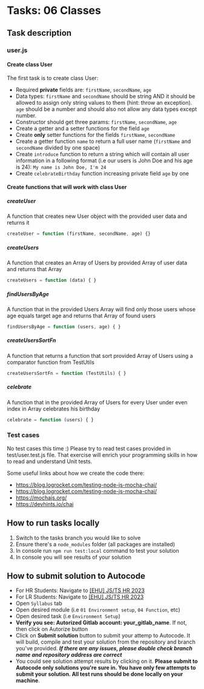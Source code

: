 # Tasks: 06 Classes

## Task description

### user.js

#### Create class User

The first task is to create class User:
- Required **private** fields are: `firstName`, `secondName`, `age`
- Data types: `firstName` and `secondName` should be string AND it should be allowed to assign only string values to them (hint: throw an exception). `age` should be a number and should also not allow any data types except number.
- Constructor should get three params: `firstName`, `secondName`, `age`
- Create a getter and a setter functions for the field `age`
- Create **only** setter functions for the fields `firstName`, `secondName`
- Create a getter function `name` to return a full user name (`firstName` and `secondName` divided by one space)
- Create `introduce` function to return a string which will contain all user information in a following format (i.e our users is John Doe and his age is 24): `My name is John Doe, I'm 24`
- Create `celebrateBirthday` function increasing private field `age` by one

#### Create functions that will work with class User

##### createUser

A function that creates new User object with the provided user data and returns it
```js
createUser = function (firstName, secondName, age) {}
```

##### createUsers

A function that creates an Array of Users by provided Array of user data and returns that Array

```js
createUsers = function (data) { }
```

##### findUsersByAge

A function that in the provided Users Array will find only those users whose age equals target age and returns that Array of found users

```js
findUsersByAge = function (users, age) { }
```

##### createUsersSortFn

A function that returns a function that sort provided Array of Users using a comparator function from TestUtils

```js
createUsersSortFn = function (TestUtils) { }
```

##### celebrate

A function that in the provided Array of Users for every User under even index in Array celebrates his birthday

```js
celebrate = function (users) { }
```

### Test cases

No test cases this time :) Please try to read test cases provided in test/user.test.js file. That exercise will enrich your programming skills in how to read and understand Unit tests.

Some useful links about how we create the code there:
- https://blog.logrocket.com/testing-node-js-mocha-chai/
- https://blog.logrocket.com/testing-node-js-mocha-chai/
- https://mochajs.org/
- https://devhints.io/chai

## How to run tasks locally

1. Switch to the tasks branch you would like to solve
2. Ensure there's a `node_modules` folder (all packages are installed)
3. In console run `npm run test:local` command to test your solution
4. In console you will see results of your solution

## How to submit solution to Autocode

- For HR Students: Navigate to [[EHU] JS/TS HR 2023](https://autocode-next.lab.epam.com/courses/1541)
- For LR Students: Navigate to [[EHU] JS/TS HR 2023](https://autocode-next.lab.epam.com/courses/1544)
- Open `Syllabus` tab
- Open desired module (i.e `01 Environment setup`, `04 Function`, etc)
- Open desired task (i.e `Environment Setup`)
- **Verify you see: Autorized Gitlab account: your_gitlab_name**. If not, then click on Autorize button
- Click on **Submit solution** button to submit your attemp to Autocode. It will build, compile and test your solution from the repository and branch you've provided. **_If there are any issues, please double check branch name and repository address are correct_**
- You could see solution attempt results by clicking on it. **Please submit to Autocode only solutions you're sure in. You have only few attempts to submit your solution. All test runs should be done locally on your machine**.
